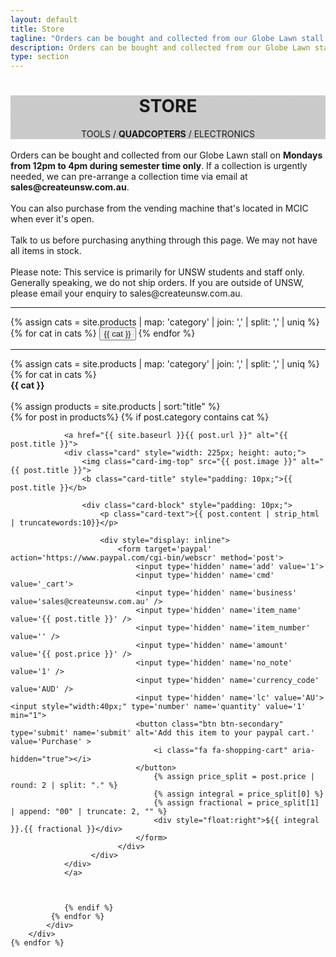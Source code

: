 ```yaml
---
layout: default
title: Store
tagline: "Orders can be bought and collected from our Globe Lawn stall on Mondays from 12pm to 4pm during semester time only."
description: Orders can be bought and collected from our Globe Lawn stall on Mondays from 12pm to 4pm during semester time only.
type: section
---
```


<style type="text/css">
.store-cover {
	background-image: linear-gradient( rgba(0, 0, 0, 0.2), rgba(0, 0, 0, 0.2) ), url(https://scontent.fsyd4-1.fna.fbcdn.net/v/t31.0-8/13329602_590946491080810_7311982646520677562_o.jpg?oh=c083c95064d7472d7778c899f21ae477&oe=5932897F);
}
</style>

<div class="jumbotron general-cover store-cover" >
  <div class="wrapper">
    <center>
      <h1><b>STORE</b></h1>
      <span>TOOLS / <b>QUADCOPTERS</b> / ELECTRONICS</span>
    </center>
  </div>
</div>

<div class="wrapper">


<div class="str-sub">
<br>Orders can be bought and collected from our Globe Lawn stall on <b>Mondays from 12pm to 4pm during semester time only</b>. If a collection is urgently needed, we can pre-arrange a collection time via email at <b>sales@createunsw.com.au</b>.
<br><br>You can also purchase from the vending machine that's located in MCIC when ever it's open.
<br><br>Talk to us before purchasing anything through this page. We may not have all items in stock.
<br><br>Please note: This service is primarily for UNSW students and staff only. Generally speaking, we do not ship orders. If you are outside of UNSW, please email your enquiry to sales@createunsw.com.au.
</div>


<div style="display: inline"><hr>
	{% assign cats =  site.products | map: 'category' | join: ','  | split: ',' | uniq %}
	{% for cat in cats %}
	<button class="btn btn-standard store-btn" onclick="location.href='#{{ cat }}'"><a>{{ cat }}</a></button>
	{% endfor %}<hr>
</div>

<div style="margin: 0 auto;">
	{% assign cats =  site.products | map: 'category' | join: ','  | split: ',' | uniq %}
    {% for cat in cats %}
	    <div class="postBody">
			<div class="manual-post">
				<div class="manual manual-title" id="{{ cat }}">
			 		<strong>{{ cat }}</strong>
				</div>
			</div><br>
			{% assign products = site.products | sort:"title" %}
	    	<div class="product-pod">
		    {% for post in products%}
		    	{% if post.category contains cat %}

		    	<a href="{{ site.baseurl }}{{ post.url }}" alt="{{ post.title }}">
				<div class="card" style="width: 225px; height: auto;">
				 	<img class="card-img-top" src="{{ post.image }}" alt="{{ post.title }}">
			    	<b class="card-title" style="padding: 10px;">{{ post.title }}</b>

				  	<div class="card-block" style="padding: 10px;">
					    <p class="card-text">{{ post.content | strip_html | truncatewords:10}}</p>

						<div style="display: inline">
							<form target='paypal' action='https://www.paypal.com/cgi-bin/webscr' method='post'>
								<input type='hidden' name='add' value='1'>
								<input type='hidden' name='cmd' value='_cart'>
								<input type='hidden' name='business' value='sales@createunsw.com.au' />
								<input type='hidden' name='item_name' value='{{ post.title }}' />
								<input type='hidden' name='item_number' value='' />
								<input type='hidden' name='amount' value='{{ post.price }}' />
								<input type='hidden' name='no_note' value='1' />
								<input type='hidden' name='currency_code' value='AUD' />
								<input type='hidden' name='lc' value='AU'><input style="width:40px;" type='number' name='quantity' value='1' min="1">
								<button class="btn btn-secondary" type='submit' name='submit' alt='Add this item to your paypal cart.' value='Purchase' >
									<i class="fa fa-shopping-cart" aria-hidden="true"></i>
								</button>
									{% assign price_split = post.price | round: 2 | split: "." %}
									{% assign integral = price_split[0] %}
									{% assign fractional = price_split[1] | append: "00" | truncate: 2, "" %}
								    <div style="float:right">${{ integral }}.{{ fractional }}</div>
								</form>
							</div>
					  </div>
				</div>
				</a>



	    		{% endif %}
   			 {% endfor %}
			</div>
		</div>
	{% endfor %}
</div>

</div>